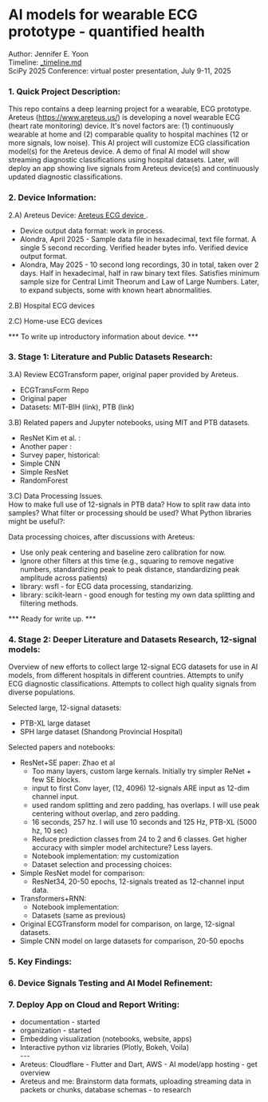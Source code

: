 # AI models for wearable ECG prototype - quantified health

Author: Jennifer E. Yoon   
Timeline: <a href="_timeline.md" > _timeline.md </a>   
SciPy 2025 Conference: virtual poster presentation, July 9-11, 2025     

### 1. Quick Project Description:   

This repo contains a deep learning project for a wearable, ECG prototype.   
Areteus (https://www.areteus.us/) is developing a novel wearable ECG (heart rate monitoring) device. It's novel factors are: (1) continuously wearable at home and (2) comparable quality to hospital machines (12 or more signals, low noise). This AI project will customize ECG classification model(s) for the Areteus device. A demo of final AI model will show streaming diagnostic classifications using hospital datasets. Later, will deploy an app showing live signals from Areteus device(s) and continuously updated diagnostic classifications.  

### 2. Device Information:  

2.A) Areteus Device: <a href="https://github.com/JennEYoon/ECG-transform/blob/main/_Areteus_ECG_Device.md" >Areteus ECG device </a>.

 * Device output data format: work in process.  
 * Alondra, April 2025 - Sample data file in hexadecimal, text file format. A single 5 second recording. Verified header bytes info. Verified device output format.  
 * Alondra, May 2025 - 10 second long recordings, 30 in total, taken over 2 days. Half in hexadecimal, half in raw binary text files. Satisfies minimum sample size for Central Limit Theorum and Law of Large Numbers. Later, to expand subjects, some with known heart abnormalities.     
   
2.B) Hospital ECG devices  

2.C) Home-use ECG devices  

 *** To write up introductory information about device. ***   

### 3. Stage 1: Literature and Public Datasets Research:  

3.A) Review ECGTransform paper, original paper provided by Areteus.  
 * ECGTransForm Repo   
 * Original paper   
 * Datasets: MIT-BIH (link), PTB (link)  

3.B) Related papers and Jupyter notebooks, using MIT and PTB datasets.  
 * ResNet Kim et al. :
 * Another paper :  
 * Survey paper, historical: 
 * Simple CNN
 * Simple ResNet
 * RandomForest 

3.C) Data Processing Issues.   
How to make full use of 12-signals in PTB data? How to split raw data into samples? What filter or processing should be used? What Python libraries might be useful?:  

Data processing choices, after discussions with Areteus:  
   * Use only peak centering and baseline zero calibration for now.  
   * Ignore other filters at this time (e.g., squaring to remove negative numbers, standardizing peak to peak distance, standardizing peak amplitude across patients)   
   * library: wsfl - for ECG data processing, standarizing.   
   * library: scikit-learn - good enough for testing my own data splitting and filtering methods.   

 *** Ready for write up. ***   

### 4. Stage 2: Deeper Literature and Datasets Research, 12-signal models:  

Overview of new efforts to collect large 12-signal ECG datasets for use in AI models, from different hospitals in different countries. Attempts to unify ECG diagnostic classifications. Attempts to collect high quality signals from diverse populations.   

Selected large, 12-signal datasets:  
 * PTB-XL large dataset
 * SPH large dataset (Shandong Provincial Hospital)

Selected papers and notebooks:  
 * ResNet+SE paper: Zhao et al
   - Too many layers, custom large kernals. Initially try simpler ReNet + few SE blocks.  
   - input to first Conv layer, (12, 4096)  12-signals ARE input as 12-dim channel input.
   - used random splitting and zero padding, has overlaps. I will use peak centering without overlap, and zero padding.
   - 16 seconds, 257 hz. I will use 10 seconds and 125 Hz, PTB-XL (5000 hz, 10 sec)   
   - Reduce prediction classes from 24 to 2 and 6 classes. Get higher accuracy with simpler model architecture? Less layers.  
   - Notebook implementation: my customization  
   - Dataset selection and processing choices:
 * Simple ResNet model for comparison:
   - ResNet34, 20-50 epochs, 12-signals treated as 12-channel input data.  
 * Transformers+RNN:
   - Notebook implementation:
   - Datasets (same as previous)
 * Original ECGTransform model for comparison, on large, 12-signal datasets.    
 * Simple CNN model on large datasets for comparison, 20-50 epochs        

### 5. Key Findings:   


### 6. Device Signals Testing and AI Model Refinement:  


### 7. Deploy App on Cloud and Report Writing:  

* documentation - started
* organization - started
* Embedding visualization (notebooks, website, apps)    
* Interactive python viz libraries (Plotly, Bokeh, Voila)  
  \-\-\-  
* Areteus: Cloudflare - Flutter and Dart, AWS - AI model/app hosting - get overview   
* Areteus and me: Brainstorm data formats, uploading streaming data in packets or chunks, database schemas - to research

